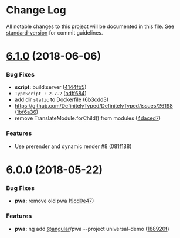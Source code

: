 # Change Log

All notable changes to this project will be documented in this file. See [standard-version](https://github.com/conventional-changelog/standard-version) for commit guidelines.

<a name="6.1.0"></a>
# [6.1.0](https://github.com/Angular-RU/angular-universal-starter/compare/v6.0.0...v6.1.0) (2018-06-06)


### Bug Fixes

* **script:** build:server ([4144fb5](https://github.com/Angular-RU/angular-universal-starter/commit/4144fb5))
* `TypeScript : 2.7.2` ([adff684](https://github.com/Angular-RU/angular-universal-starter/commit/adff684))
* add dir `static` to Dockerfile ([6b3cdd3](https://github.com/Angular-RU/angular-universal-starter/commit/6b3cdd3))
* https://github.com/DefinitelyTyped/DefinitelyTyped/issues/26198 ([1bf6a36](https://github.com/Angular-RU/angular-universal-starter/commit/1bf6a36))
* remove TranslateModule.forChild() from modules ([4daced7](https://github.com/Angular-RU/angular-universal-starter/commit/4daced7))


### Features

* Use prerender and dynamic render [#8](https://github.com/Angular-RU/angular-universal-starter/issues/8) ([081f188](https://github.com/Angular-RU/angular-universal-starter/commit/081f188))



<a name="6.0.0"></a>
# 6.0.0 (2018-05-22)


### Bug Fixes

* **pwa:** remove old pwa ([9cd0e47](https://github.com/Angular-RU/angular-universal-starter/commit/9cd0e47))


### Features

* **pwa:** ng add [@angular](https://github.com/angular)/pwa --project universal-demo ([188920f](https://github.com/Angular-RU/angular-universal-starter/commit/188920f))
